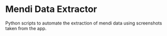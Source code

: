 # Mendi Data Extractor

Python scripts to automate the extraction of mendi data using screenshots taken from the app. 
